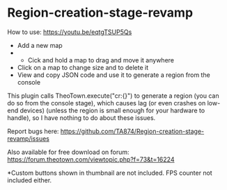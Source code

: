 # Region-creation-stage-revamp
How to use: https://youtu.be/eqtgTSUP5Qs

- Add a new map
- - Cick and hold a map to drag and move it anywhere
- Click on a map to change size and to delete it
- View and copy JSON code and use it to generate a region from the console

This plugin calls TheoTown.execute("cr:{}") to generate a region (you can do so from the console stage), which causes lag (or even crashes on low-end devices) (unless the region is small enough for your hardware to handle), so I have nothing to do about these issues.

Report bugs here: https://github.com/TA874/Region-creation-stage-revamp/issues

Also available for free download on forum: https://forum.theotown.com/viewtopic.php?f=73&t=16224

*Custom buttons shown in thumbnail are not included. FPS counter not included either.
